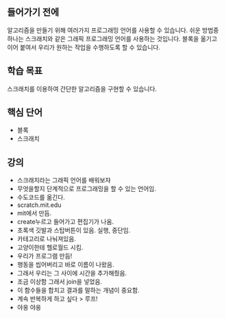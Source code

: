 ## 들어가기 전에

알고리즘을 만들기 위해 여러가지 프로그래밍 언어를 사용할 수 있습니다. 쉬운 방법중 하나는 스크래치와 같은 그래픽 프로그래밍 언어를 사용하는 것입니다. 블록을 옮기고 이어 붙여서 우리가 원하는 작업을 수행하도록 할 수 있습니다.

## 학습 목표

스크래치를 이용하여 간단한 알고리즘을 구현할 수 있습니다.

## 핵심 단어

- 블록
- 스크래치

## 강의

- 스크래치라는 그래픽 언어를 배워보쟈
- 무엇을할지 단계적으로 프로그래밍을 할 수 있는 언어임.
- 수도코드를 옮긴다.
- scratch.mit.edu
- mit에서 만듬.
- create누르고 들어가고 편집기가 나옴.
- 초록색 깃발과 스탑버튼이 있음. 실행, 중단임.
- 카테고리로 나눠져있음.
- 고양이한테 헬로월드 시킴.
- 우리가 프로그램 만듬!
- 행동을 씹어버리고 바로 이름이 나왔음.
- 그래서 우리는 그 사이에 시간을 추가해줬음.
- 조금 이상함 그래서 join을 넣었음.
- 이 함수들을 합치고 결과를 말하는 개념이 중요함.
- 계속 반복하게 하고 싶다 > 루프!
- 야옹 야옹
